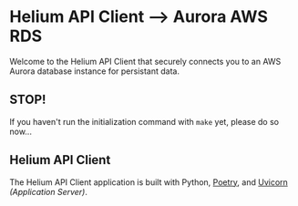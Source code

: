 # Helium API Client --> Aurora AWS RDS

Welcome to the Helium API Client that securely connects you to an AWS Aurora database instance for persistant data.

## STOP!

If you haven't run the initialization command with `make` yet, please do so now...

## Helium API Client

The Helium API Client application is built with Python, [Poetry](https://python-poetry.org/), and [Uvicorn](https://uvicorn.dev/) _(Application Server)_.
